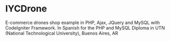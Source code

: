 # IYCDrone
E-commerce drones shop example in PHP, Ajax, JQuery and MySQL with CodeIgniter Framework. In Spanish
for the PHP and MySQL Diploma in UTN (National Technological University), Buenos Aires, AR
